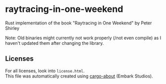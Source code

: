 # raytracing-in-one-weekend
Rust implementation of the book "Raytracing in One Weekend" by Peter Shirley

Note: Old binaries might currently not work properly (/not even compile) as I haven't updated them after changing the library.

## Licenses
For all licenses, look into `license.html`.  
This file was automatically created using [cargo-about](https://github.com/EmbarkStudios/cargo-about) (Embark Studios).